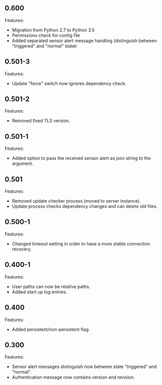 ## 0.600

Features:

* Migration from Python 2.7 to Python 3.5
* Permissions check for config file
* Added separated sensor alert message handling (distinguish between "triggered" and "normal" state)


## 0.501-3

Features:

* Update "force" switch now ignores dependency check.


## 0.501-2

Features:

* Removed fixed TLS version.


## 0.501-1

Features:

* Added option to pass the received sensor alert as json string to the argument.


## 0.501

Features:

* Removed update checker process (moved to server instance).
* Update process checks dependency changes and can delete old files.


## 0.500-1

Features:

* Changed timeout setting in order to have a more stable connection recovery.


## 0.400-1

Features:

* User paths can now be relative paths.
* Added start up log entries.


## 0.400

Features:

* Added persistent/non-persistent flag.


## 0.300

Features:

* Sensor alert messages distinguish now between state "triggered" and "normal".
* Authentication message now contains version and revision.
